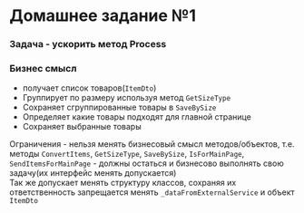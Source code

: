# Домашнее задание №1
### Задача - ускорить метод Process
### Бизнес смысл 
- получает список товаров(`ItemDto`)
- Группирует по размеру используя метод `GetSizeType`
- Сохраняет сгруппированные товары в `SaveBySize`
- Определяет какие товары подходят для главной странице
- Сохраняет выбранные товары

Ограничения - нельзя менять бизнесовый смысл методов/объектов, т.е. методы `ConvertItems`, `GetSizeType`, `SaveBySize`, `IsForMainPage`, `SendItemsForMainPage` - должны остаться и бизнесово выполнять свою задачу(их интерфейс менять допускается)  
Так же допускает менять структуру классов, сохраняя их ответственность
запрещается менять `_dataFromExternalService` и объект `ItemDto`

